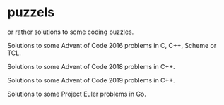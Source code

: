 # puzzels
or rather solutions to some coding puzzles.

Solutions to some Advent of Code 2016 problems in C, C++, Scheme or TCL.

Solutions to some Advent of Code 2018 problems in C++.

Solutions to some Advent of Code 2019 problems in C++.

Solutions to some Project Euler problems in Go.
